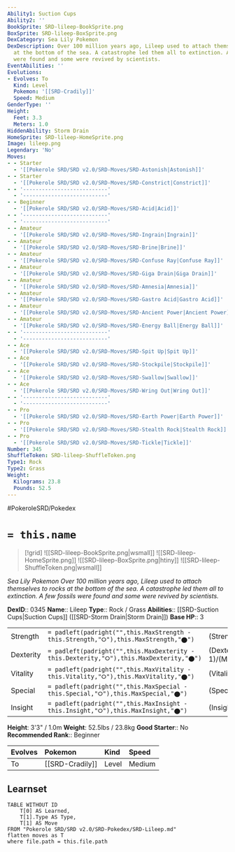 ```yaml
---
Ability1: Suction Cups
Ability2: ''
BookSprite: SRD-lileep-BookSprite.png
BoxSprite: SRD-lileep-BoxSprite.png
DexCategory: Sea Lily Pokemon
DexDescription: Over 100 million years ago, Lileep used to attach themselves to rocks
  at the bottom of the sea. A catastrophe led them all to extinction. A few fossils
  were found and some were revived by scientists.
EventAbilities: ''
Evolutions:
- Evolves: To
  Kind: Level
  Pokemon: '[[SRD-Cradily]]'
  Speed: Medium
GenderType: ''
Height:
  Feet: 3.3
  Meters: 1.0
HiddenAbility: Storm Drain
HomeSprite: SRD-lileep-HomeSprite.png
Image: lileep.png
Legendary: 'No'
Moves:
- - Starter
  - '[[Pokerole SRD/SRD v2.0/SRD-Moves/SRD-Astonish|Astonish]]'
- - Starter
  - '[[Pokerole SRD/SRD v2.0/SRD-Moves/SRD-Constrict|Constrict]]'
- - '---------------------------'
  - '---------------------------'
- - Beginner
  - '[[Pokerole SRD/SRD v2.0/SRD-Moves/SRD-Acid|Acid]]'
- - '---------------------------'
  - '---------------------------'
- - Amateur
  - '[[Pokerole SRD/SRD v2.0/SRD-Moves/SRD-Ingrain|Ingrain]]'
- - Amateur
  - '[[Pokerole SRD/SRD v2.0/SRD-Moves/SRD-Brine|Brine]]'
- - Amateur
  - '[[Pokerole SRD/SRD v2.0/SRD-Moves/SRD-Confuse Ray|Confuse Ray]]'
- - Amateur
  - '[[Pokerole SRD/SRD v2.0/SRD-Moves/SRD-Giga Drain|Giga Drain]]'
- - Amateur
  - '[[Pokerole SRD/SRD v2.0/SRD-Moves/SRD-Amnesia|Amnesia]]'
- - Amateur
  - '[[Pokerole SRD/SRD v2.0/SRD-Moves/SRD-Gastro Acid|Gastro Acid]]'
- - Amateur
  - '[[Pokerole SRD/SRD v2.0/SRD-Moves/SRD-Ancient Power|Ancient Power]]'
- - Amateur
  - '[[Pokerole SRD/SRD v2.0/SRD-Moves/SRD-Energy Ball|Energy Ball]]'
- - '---------------------------'
  - '---------------------------'
- - Ace
  - '[[Pokerole SRD/SRD v2.0/SRD-Moves/SRD-Spit Up|Spit Up]]'
- - Ace
  - '[[Pokerole SRD/SRD v2.0/SRD-Moves/SRD-Stockpile|Stockpile]]'
- - Ace
  - '[[Pokerole SRD/SRD v2.0/SRD-Moves/SRD-Swallow|Swallow]]'
- - Ace
  - '[[Pokerole SRD/SRD v2.0/SRD-Moves/SRD-Wring Out|Wring Out]]'
- - '---------------------------'
  - '---------------------------'
- - Pro
  - '[[Pokerole SRD/SRD v2.0/SRD-Moves/SRD-Earth Power|Earth Power]]'
- - Pro
  - '[[Pokerole SRD/SRD v2.0/SRD-Moves/SRD-Stealth Rock|Stealth Rock]]'
- - Pro
  - '[[Pokerole SRD/SRD v2.0/SRD-Moves/SRD-Tickle|Tickle]]'
Number: 345
ShuffleToken: SRD-lileep-ShuffleToken.png
Type1: Rock
Type2: Grass
Weight:
  Kilograms: 23.8
  Pounds: 52.5
---
```


#PokeroleSRD/Pokedex

# `= this.name`

> [!grid]
> ![[SRD-lileep-BookSprite.png|wsmall]]
> ![[SRD-lileep-HomeSprite.png]]
> ![[SRD-lileep-BoxSprite.png|htiny]]
> ![[SRD-lileep-ShuffleToken.png|wsmall]]


*Sea Lily Pokemon*
*Over 100 million years ago, Lileep used to attach themselves to rocks at the bottom of the sea. A catastrophe led them all to extinction. A few fossils were found and some were revived by scientists.*

**DexID**:: 0345
**Name**:: Lileep
**Type**:: Rock / Grass
**Abilities**:: [[SRD-Suction Cups|Suction Cups]] ([[SRD-Storm Drain|Storm Drain]])
**Base HP**:: 3

|           |                                                                                        |                                          |
| --------- | -------------------------------------------------------------------------------------- | ---------------------------------------- |
| Strength  | `= padleft(padright("",this.MaxStrength - this.Strength,"⭘"),this.MaxStrength,"⬤")`    | (Strength::1)/(MaxStrength::3)   |
| Dexterity | `= padleft(padright("",this.MaxDexterity - this.Dexterity,"⭘"),this.MaxDexterity,"⬤")` | (Dexterity:: 1)/(MaxDexterity::3) |
| Vitality  | `= padleft(padright("",this.MaxVitality - this.Vitality,"⭘"),this.MaxVitality,"⬤")`    | (Vitality::2)/(MaxVitality::5)   |
| Special   | `= padleft(padright("",this.MaxSpecial - this.Special,"⭘"),this.MaxSpecial,"⬤")`       | (Special::2)/(MaxSpecial::4)     |
| Insight   | `= padleft(padright("",this.MaxInsight - this.Insight,"⭘"),this.MaxInsight,"⬤")`       | (Insight::2)/(MaxInsight::5)     |

**Height**: 3'3" / 1.0m
**Weight**: 52.5lbs / 23.8kg
**Good Starter**:: No
**Recommended Rank**:: Beginner

| Evolves   | Pokemon         | Kind   | Speed   |
|:----------|:----------------|:-------|:--------|
| To        | [[SRD-Cradily]] | Level  | Medium  |

## Learnset

```dataview
TABLE WITHOUT ID
    T[0] AS Learned,
    T[1].Type AS Type,
    T[1] AS Move
FROM "Pokerole SRD/SRD v2.0/SRD-Pokedex/SRD-Lileep.md"
flatten moves as T
where file.path = this.file.path
```
